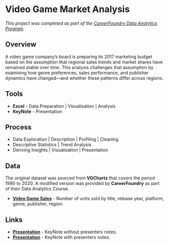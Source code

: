 # Video Game Market Analysis

*This project was completed as part of the [CareerFoundry Data Analytics Program](https://careerfoundry.com/en/courses/become-a-data-analyst/).*


## Overview

A video game company’s board is preparing its 2017 marketing budget based on the assumption that regional sales trends and market shares have remained stable over time. This analysis challenges that assumption by examining how genre preferences, sales performance, and publisher dynamics have changed—and whether these patterns differ across regions.


<!--## Key Questions

1. Are certain types of games more popular than others?
2. What publishers dominate specific markets or regions?
3. Have any games or genres increased or decreased in popularity over time?
4. Have regional sales trends shifted, or do they remain consistent?-->


## Tools

- **Excel** - Data Preparation | Visualisation | Analysis
- **KeyNote** - Presentation


## Process

- Data Exploration | Description | Profiling | Cleaning
- Descriptive Statistics | Trend Analysis
- Deriving Insights | Visualisation | Presentation


## Data

The original dataset was sourced from **VGChartz** that covers the period 1980 to 2020. A modified version was provided by **CareerFoundry** as part of their Data Analytics Course. 

- [**Video Game Sales**](https://coach-courses-us.s3.amazonaws.com/public/courses/intro-to-data/E4/vgsales_dirty.xlsx) - Number of units sold by title, release year, platform, genre, publisher, region.


## Links

- [**Presentation**](https://github.com/davidgriesel/01-video-game-market-analysis/tree/main/deliverables/presentation.pdf) - KeyNote without presenters notes.
- [**Presentation**](https://github.com/davidgriesel/01-video-game-market-analysis/blob/main/deliverables/presentation-with-notes.pdf) - KeyNote with presenters notes.


<!--## Takeaways

**Successes** - The project met its core objectives by revealing actionable insights into genre preferences, regional shifts, and publisher dynamics. It clarified executive questions and challenged assumptions about market consistency, while confirming the industry’s shift from physical to digital formats.

**Challenges** - Managing scope was a key challenge. With many interesting patterns in the data, it was easy to stray from the brief. Balancing depth with executive relevance required restraint, and the tendency to over-communicate insights highlighted the importance of concise messaging.

**Way Forward** - Future efforts should stay closely aligned with stakeholder goals before exploring adjacent questions. Executive materials should favour clarity—brief bullets on slides, with detailed context reserved for presenter notes.
A regional breakdown of total sales volume would enhance the overall analysis and strengthen the response to Question 4 by clarifying when and where demand shifted toward digital formats.
Next steps could include sourcing digital sales data to compare trends with historical physical sales. -->


<!--## License

This project is licensed under the MIT License.


## Repository Structure

```text
├── deliverables/         # Presentation
├── workbooks/            # Excel Workbooks
├── LICENSE               # Project License
└── README.md             # Project Overview-->
